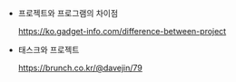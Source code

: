 * 프로젝트와 프로그램의 차이점 

  https://ko.gadget-info.com/difference-between-project


* 태스크와 프로젝트 

  https://brunch.co.kr/@davejin/79
